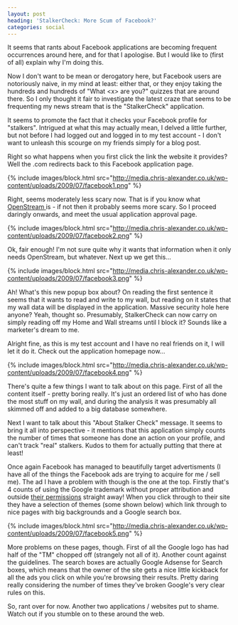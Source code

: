 ```yaml
---
layout: post
heading: 'StalkerCheck: More Scum of Facebook?'
categories: social
---
```


It seems that rants about Facebook applications are becoming frequent occurrences around here, and for that I apologise. But I would like to (first of all) explain why I'm doing this.

Now I don't want to be mean or derogatory here, but Facebook users are notoriously naive, in my mind at least: either that, or they enjoy taking the hundreds and hundreds of "What &lt;x&gt; are you?" quizzes that are around there. So I only thought it fair to investigate the latest craze that seems to be frequenting my news stream that is the "StalkerCheck" application.

It seems to promote the fact that it checks your Facebook profile for "stalkers". Intrigued at what this may actually mean, I delved a little further, but not before I had logged out and logged in to my test account - I don't want to unleash this scourge on my friends simply for a blog post.

Right so what happens when you first click the link the website it provides? Well the .com redirects back to this Facebook application page.

{% include images/block.html src="http://media.chris-alexander.co.uk/wp-content/uploads/2009/07/facebook1.png" %}

Right, seems moderately less scary now. That is if you know what [OpenStream ](http://developers.facebook.com/news.php?blog=1&amp;story=225)is - if not then it probably seems more scary. So I proceed daringly onwards, and meet the usual application approval page.

{% include images/block.html src="http://media.chris-alexander.co.uk/wp-content/uploads/2009/07/facebook2.png" %}

Ok, fair enough! I'm not sure quite why it wants that information when it only needs OpenStream, but whatever. Next up we get this...

{% include images/block.html src="http://media.chris-alexander.co.uk/wp-content/uploads/2009/07/facebook3.png" %}

Ah! What's this new popup box about? On reading the first sentence it seems that it wants to read and write to my wall, but reading on it states that my wall data will be displayed in the application. Massive security hole here anyone? Yeah, thought so. Presumably, StalkerCheck can now carry on simply reading off my Home and Wall streams until I block it? Sounds like a marketer's dream to me.

Alright fine, as this is my test account and I have no real friends on it, I will let it do it. Check out the application homepage now...

{% include images/block.html src="http://media.chris-alexander.co.uk/wp-content/uploads/2009/07/facebook4.png" %}

There's quite a few things I want to talk about on this page. First of all the content itself - pretty boring really. It's just an ordered list of who has done the most stuff on my wall, and during the analysis it was presumably all skimmed off and added to a big database somewhere.

Next I want to talk about this "About Stalker Check" message. It seems to bring it all into perspective - it mentions that this application simply counts the number of times that someone has done an action on your profile, and can't track "real" stalkers. Kudos to them for actually putting that there at least!

Once again Facebook has managed to beautifully target advertisments (I have all of the things the Facebook ads are trying to acquire for me / sell me). The ad I have a problem with though is the one at the top. Firstly that's 4 counts of using the Google trademark without proper attribution and outside [their permissions](http://www.google.com/permissions/guidelines.html) straight away! When you click through to their site they have a selection of themes (some shown below) which link through to nice pages with big backgrounds and a Google search box.

{% include images/block.html src="http://media.chris-alexander.co.uk/wp-content/uploads/2009/07/facebook5.png" %}

More problems on these pages, though. First of all the Google logo has had half of the "TM" chopped off (strangely not all of it). Another count against the guidelines. The search boxes are actually Google Adsense for Search boxes, which means that the owner of the site gets a nice little kickback for all the ads you click on while you're browsing their results. Pretty daring really considering the number of times they've broken Google's very clear rules on this.

So, rant over for now. Another two applications / websites put to shame. Watch out if you stumble on to these around the web.